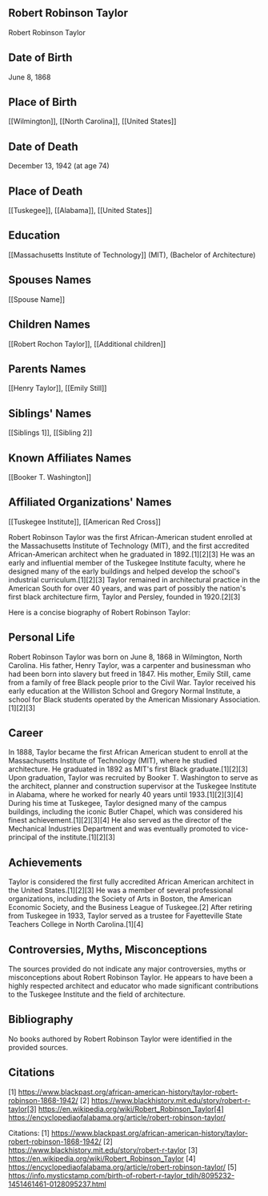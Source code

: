 ## Robert Robinson Taylor
Robert Robinson Taylor

## Date of Birth
June 8, 1868

## Place of Birth
[[Wilmington]], [[North Carolina]], [[United States]]

## Date of Death
December 13, 1942 (at age 74)

## Place of Death
[[Tuskegee]], [[Alabama]], [[United States]]

## Education
[[Massachusetts Institute of Technology]] (MIT), (Bachelor of Architecture)

## Spouses Names
[[Spouse Name]]

## Children Names
[[Robert Rochon Taylor]], [[Additional children]]

## Parents Names
[[Henry Taylor]], [[Emily Still]]

## Siblings' Names
[[Siblings 1]], [[Sibling 2]]

## Known Affiliates Names
[[Booker T. Washington]]

## Affiliated Organizations' Names
[[Tuskegee Institute]], [[American Red Cross]]

Robert Robinson Taylor was the first African-American student enrolled at the Massachusetts Institute of Technology (MIT), and the first accredited African-American architect when he graduated in 1892.[1][2][3] He was an early and influential member of the Tuskegee Institute faculty, where he designed many of the early buildings and helped develop the school's industrial curriculum.[1][2][3] Taylor remained in architectural practice in the American South for over 40 years, and was part of possibly the nation's first black architecture firm, Taylor and Persley, founded in 1920.[2][3]

Here is a concise biography of Robert Robinson Taylor:

## Personal Life
Robert Robinson Taylor was born on June 8, 1868 in Wilmington, North Carolina. His father, Henry Taylor, was a carpenter and businessman who had been born into slavery but freed in 1847. His mother, Emily Still, came from a family of free Black people prior to the Civil War. Taylor received his early education at the Williston School and Gregory Normal Institute, a school for Black students operated by the American Missionary Association.[1][2][3]

## Career
In 1888, Taylor became the first African American student to enroll at the Massachusetts Institute of Technology (MIT), where he studied architecture. He graduated in 1892 as MIT's first Black graduate.[1][2][3] Upon graduation, Taylor was recruited by Booker T. Washington to serve as the architect, planner and construction supervisor at the Tuskegee Institute in Alabama, where he worked for nearly 40 years until 1933.[1][2][3][4] During his time at Tuskegee, Taylor designed many of the campus buildings, including the iconic Butler Chapel, which was considered his finest achievement.[1][2][3][4] He also served as the director of the Mechanical Industries Department and was eventually promoted to vice-principal of the institute.[1][2][3]

## Achievements
Taylor is considered the first fully accredited African American architect in the United States.[1][2][3] He was a member of several professional organizations, including the Society of Arts in Boston, the American Economic Society, and the Business League of Tuskegee.[2] After retiring from Tuskegee in 1933, Taylor served as a trustee for Fayetteville State Teachers College in North Carolina.[1][4]

## Controversies, Myths, Misconceptions
The sources provided do not indicate any major controversies, myths or misconceptions about Robert Robinson Taylor. He appears to have been a highly respected architect and educator who made significant contributions to the Tuskegee Institute and the field of architecture.

## Bibliography
No books authored by Robert Robinson Taylor were identified in the provided sources.

## Citations
[1] https://www.blackpast.org/african-american-history/taylor-robert-robinson-1868-1942/
[2] https://www.blackhistory.mit.edu/story/robert-r-taylor[3] https://en.wikipedia.org/wiki/Robert_Robinson_Taylor[4] https://encyclopediaofalabama.org/article/robert-robinson-taylor/

Citations:
[1] https://www.blackpast.org/african-american-history/taylor-robert-robinson-1868-1942/
[2] https://www.blackhistory.mit.edu/story/robert-r-taylor
[3] https://en.wikipedia.org/wiki/Robert_Robinson_Taylor
[4] https://encyclopediaofalabama.org/article/robert-robinson-taylor/
[5] https://info.mysticstamp.com/birth-of-robert-r-taylor_tdih/8095232-1451461461-0128095237.html